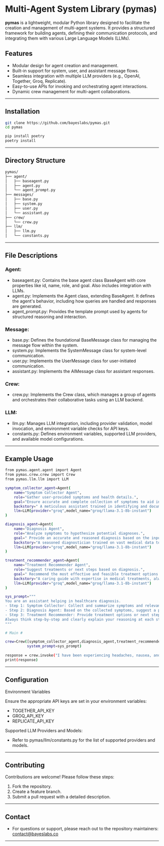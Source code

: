 
# Multi-Agent System Library (pymas)

**pymas** is a lightweight, modular Python library designed to facilitate the creation and management of multi-agent systems. It provides a structured framework for building agents, defining their communication protocols, and integrating them with various Large Language Models (LLMs).

## Features
- Modular design for agent creation and management.
- Built-in support for system, user, and assistant message flows.
- Seamless integration with multiple LLM providers (e.g., OpenAI, Together, Groq, Replicate).
- Easy-to-use APIs for invoking and orchestrating agent interactions.
- Dynamic crew management for multi-agent collaborations.

---

## Installation 
```bash
git clone https://github.com/bayeslabs/pymas.git
cd pymas
```
```bash
pip install poetry
poetry install
```
---

## Directory Structure
``` bash
pymas/
├── agent/
│   ├── baseagent.py
│   ├── agent.py
│   └── agent_prompt.py
├── messages/
│   ├── base.py
│   ├── system.py
│   ├── user.py
│   └── assistant.py
├── crew/
│   └── crew.py
├── llm/
│   ├── llm.py
│   └── constants.py
```

---

## File Descriptions

### Agent: 
- baseagent.py: Contains the base agent class BaseAgent with core properties like id, name, role, and goal. Also includes integration with LLMs.
- agent.py: Implements the Agent class, extending BaseAgent. It defines the agent's behavior, including how queries are handled and responses are generated.
- agent_prompt.py: Provides the template prompt used by agents for structured reasoning and interaction.

### Message:
- base.py: Defines the foundational BaseMessage class for managing the message flow within the system.
- system.py: Implements the SystemMessage class for system-level communication.
- user.py: Implements the UserMessage class for user-initiated communication.
- assistant.py: Implements the AIMessage class for assistant responses.

### Crew: 
- crew.py: Implements the Crew class, which manages a group of agents and orchestrates their collaborative tasks using an LLM backend.

### LLM:
- llm.py: Manages LLM integration, including provider validation, model invocation, and environment variable checks for API keys.
- constants.py: Defines environment variables, supported LLM providers, and available model configurations.

---

## Example Usage 

```bash
from pymas.agent.agent import Agent
from pymas.crew.crew import Crew
from pymas.llm.llm import LLM

symptom_collector_agent=Agent(
    name="Symptom Collector Agent",
    role="Gather user-provided symptoms and health details.",
    goal="Ensure accurate and complete collection of symptoms to aid in diagnosis",
    backstory=" A meticulous assistant trained in identifying and documenting symptoms for medical evaluations.",
    llm=LLM(provider="groq",model_name="groq/llama-3.1-8b-instant")
)

diagnosis_agent=Agent(
    name="Diagnosis Agent",
    role="Analyze symptoms to hypothesize potential diagnoses.",
    goal=" Provide an accurate and reasoned diagnosis based on the input symptoms",
    backstory="A seasoned diagnostician trained on vast medical data to recognize patterns in health issues.",
    llm=LLM(provider="groq",model_name="groq/llama-3.1-8b-instant")
)

treatment_recommender_agent=Agent(
    name="Treatment Recommender Agent",
    role="Suggest treatments or next steps based on diagnosis.",
    goal=" Recommend the most effective and feasible treatment options.",
    backstory="A caring guide with expertise in medical treatments, always prioritizing patient well-being.",
    llm=LLM(provider="groq",model_name="groq/llama-3.1-8b-instant")
)

sys_prompt="""
You are an assistant helping in healthcare diagnosis.  
- Step 1: Symptom Collector: Collect and summarize symptoms and relevant information from the user.  
- Step 2: Diagnosis Agent: Based on the collected symptoms, suggest a potential diagnosis with reasoning.  
- Step 3: Treatment Recommender: Provide treatment options or next steps.  
Always think step-by-step and clearly explain your reasoning at each stage.
"""

# Main #

crew=Crew([symptom_collector_agent,diagnosis_agent,treatment_recommender_agent],
          system_prompt=sys_prompt)
          
response = crew.invoke("I have been experiencing headaches, nausea, and sensitivity to light.")
print(response)
```

---

## Configuration

Environment Variables

Ensure the appropriate API keys are set in your environment variables:
- TOGETHER_API_KEY
- GROQ_API_KEY
- REPLICATE_API_KEY

Supported LLM Providers and Models:
- Refer to pymas/llm/constants.py for the list of supported providers and models.

---

## Contributing

Contributions are welcome! Please follow these steps:
1. Fork the repository.
2. Create a feature branch.
3. Submit a pull request with a detailed description.

---

## Contact 

- For questions or support, please reach out to the repository maintainers: contact@bayeslabs.co

---
